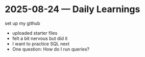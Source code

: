 # 2025-08-24 — Daily Learnings
set up my github
- uploaded starter files
- felt a bit nervous but did it
- I want to practice SQL next
- One question: How do I run queries?
